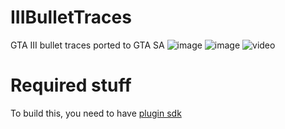 # IIIBulletTraces
GTA III bullet traces ported to GTA SA
![image](https://github.com/TheArtemMaps/VCBulletTraces/assets/91487356/05cba59f-b9eb-4a50-89b7-d8f3018f6c81)
![image](https://github.com/TheArtemMaps/VCBulletTraces/assets/91487356/2d952ea1-dc52-49ed-8bf8-56b9005e83db)
![video](https://github.com/TheArtemMaps/VCBulletTraces/assets/91487356/3c1c82bb-2333-4079-bc45-cbba0eabe8a4)





# Required stuff
To build this, you need to have [plugin sdk](https://github.com/DK22Pac/plugin-sdk/tree/master/) 
